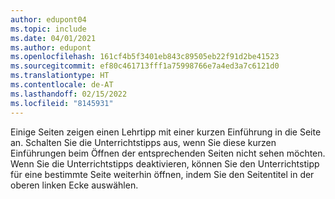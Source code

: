 ```yaml
---
author: edupont04
ms.topic: include
ms.date: 04/01/2021
ms.author: edupont
ms.openlocfilehash: 161cf4b5f3401eb843c89505eb22f91d2be41523
ms.sourcegitcommit: ef80c461713fff1a75998766e7a4ed3a7c6121d0
ms.translationtype: HT
ms.contentlocale: de-AT
ms.lasthandoff: 02/15/2022
ms.locfileid: "8145931"
---
```

Einige Seiten zeigen einen Lehrtipp mit einer kurzen Einführung in die Seite an. Schalten Sie die Unterrichtstipps aus, wenn Sie diese kurzen Einführungen beim Öffnen der entsprechenden Seiten nicht sehen möchten. Wenn Sie die Unterrichtstipps deaktivieren, können Sie den Unterrichtstipp für eine bestimmte Seite weiterhin öffnen, indem Sie den Seitentitel in der oberen linken Ecke auswählen.  
